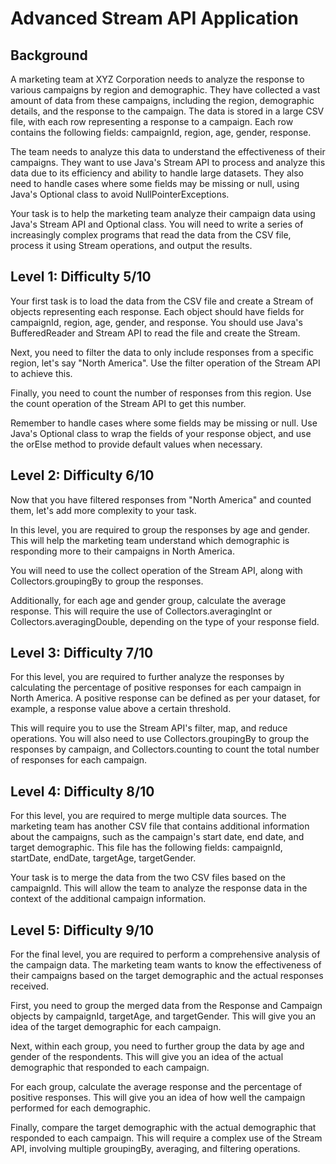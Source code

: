 # Advanced Stream API Application

## Background
A marketing team at XYZ Corporation needs to analyze the response to various campaigns by region and demographic. They have collected a vast amount of data from these campaigns, including the region, demographic details, and the response to the campaign. The data is stored in a large CSV file, with each row representing a response to a campaign. Each row contains the following fields: campaignId, region, age, gender, response.

The team needs to analyze this data to understand the effectiveness of their campaigns. They want to use Java's Stream API to process and analyze this data due to its efficiency and ability to handle large datasets. They also need to handle cases where some fields may be missing or null, using Java's Optional class to avoid NullPointerExceptions.

Your task is to help the marketing team analyze their campaign data using Java's Stream API and Optional class. You will need to write a series of increasingly complex programs that read the data from the CSV file, process it using Stream operations, and output the results.

## Level 1: Difficulty 5/10
Your first task is to load the data from the CSV file and create a Stream of objects representing each response. Each object should have fields for campaignId, region, age, gender, and response. You should use Java's BufferedReader and Stream API to read the file and create the Stream.

Next, you need to filter the data to only include responses from a specific region, let's say "North America". Use the filter operation of the Stream API to achieve this.

Finally, you need to count the number of responses from this region. Use the count operation of the Stream API to get this number.

Remember to handle cases where some fields may be missing or null. Use Java's Optional class to wrap the fields of your response object, and use the orElse method to provide default values when necessary.

## Level 2: Difficulty 6/10
Now that you have filtered responses from "North America" and counted them, let's add more complexity to your task.

In this level, you are required to group the responses by age and gender. This will help the marketing team understand which demographic is responding more to their campaigns in North America.

You will need to use the collect operation of the Stream API, along with Collectors.groupingBy to group the responses.

Additionally, for each age and gender group, calculate the average response. This will require the use of Collectors.averagingInt or Collectors.averagingDouble, depending on the type of your response field.

## Level 3: Difficulty 7/10
For this level, you are required to further analyze the responses by calculating the percentage of positive responses for each campaign in North America. A positive response can be defined as per your dataset, for example, a response value above a certain threshold.

This will require you to use the Stream API's filter, map, and reduce operations. You will also need to use Collectors.groupingBy to group the responses by campaign, and Collectors.counting to count the total number of responses for each campaign.

## Level 4: Difficulty 8/10
For this level, you are required to merge multiple data sources. The marketing team has another CSV file that contains additional information about the campaigns, such as the campaign's start date, end date, and target demographic. This file has the following fields: campaignId, startDate, endDate, targetAge, targetGender.

Your task is to merge the data from the two CSV files based on the campaignId. This will allow the team to analyze the response data in the context of the additional campaign information.

## Level 5: Difficulty 9/10
For the final level, you are required to perform a comprehensive analysis of the campaign data. The marketing team wants to know the effectiveness of their campaigns based on the target demographic and the actual responses received.

First, you need to group the merged data from the Response and Campaign objects by campaignId, targetAge, and targetGender. This will give you an idea of the target demographic for each campaign.

Next, within each group, you need to further group the data by age and gender of the respondents. This will give you an idea of the actual demographic that responded to each campaign.

For each group, calculate the average response and the percentage of positive responses. This will give you an idea of how well the campaign performed for each demographic.

Finally, compare the target demographic with the actual demographic that responded to each campaign. This will require a complex use of the Stream API, involving multiple groupingBy, averaging, and filtering operations.